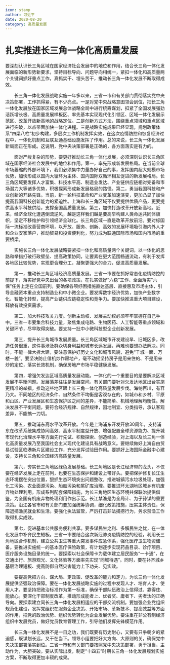 ```yaml
---
icon: stamp
author: 习近平
date: 2020-08-20
category: 高质量发展
---
```


# 扎实推进长三角一体化高质量发展

要深刻认识长三角区域在国家经济社会发展中的地位和作用，结合长三角一体化发展面临的新形势新要求，坚持目标导向、问题导向相统一，紧扣一体化和高质量两个关键词抓好重点工作，真抓实干、埋头苦干，推动长三角一体化发展不断取得成效。

　　长三角一体化发展战略实施一年多以来，三省一市和有关部门贯彻落实党中央决策部署，工作抓得紧，有不少亮点。一是对党中央战略意图领会到位，把长三角一体化发展放在国家区域发展总体战略全局中进行统筹谋划，扣紧了全国发展强劲活跃增长极、高质量发展样板区、率先基本实现现代化引领区、区域一体化发展示范区、改革开放新高地的战略定位。二是创新方式方法，围绕重点领域和重点区域进行突破，以点带面加快一体化进程。三是战略实施成果已经显现，规划政策体系“四梁八柱”初步构建，多层次工作机制发挥实效，在这次疫情防控和恢复经济过程中，一体化机制和互联互通基础设施发挥了作用。总的来说，长三角一体化发展新局面正在形成。这说明，党中央决策部署是正确的，各方面落实是有力的。

　　面对严峻复杂的形势，要更好推动长三角一体化发展，必须深刻认识长三角区域在国家经济社会发展中的地位和作用。第一，率先形成新发展格局。在当前全球市场萎缩的外部环境下，我们必须集中力量办好自己的事，发挥国内超大规模市场优势，加快形成以国内大循环为主体、国内国际双循环相互促进的新发展格局。长三角区域要发挥人才富集、科技水平高、制造业发达、产业链供应链相对完备和市场潜力大等诸多优势，积极探索形成新发展格局的路径。第二，勇当我国科技和产业创新的开路先锋。当前，新一轮科技革命和产业变革加速演变，更加凸显了加快提高我国科技创新能力的紧迫性。上海和长三角区域不仅要提供优质产品，更要提供高水平科技供给，支撑全国高质量发展。第三，加快打造改革开放新高地。近来，经济全球化遭遇倒流逆风，越是这样我们越是要高举构建人类命运共同体旗帜，坚定不移维护和引领经济全球化。长三角区域一直是改革开放前沿。要对标国际一流标准改善营商环境，以开放、服务、创新、高效的发展环境吸引海内外人才和企业安家落户，推动贸易和投资便利化，努力成为联通国际市场和国内市场的重要桥梁。

　　实施长三角一体化发展战略要紧扣一体化和高质量两个关键词，以一体化的思路和举措打破行政壁垒、提高政策协同，让要素在更大范围畅通流动，有利于发挥各地区比较优势，实现更合理分工，凝聚更强大的合力，促进高质量发展。

　　第一，推动长三角区域经济高质量发展。三省一市要在抓好常态化疫情防控的前提下，落实好党中央出台的各项政策，在扎实做好“六稳”工作、全面落实“六保”任务上走在全国前列。要确保各项纾困措施直达基层、直接惠及市场主体，引导金融资本重点支持制造业和中小微企业。要发挥数字经济优势，加快产业数字化、智能化转型，提高产业链供应链稳定性和竞争力。要加快推进重大项目建设，释放有效投资需求。

　　第二，加大科技攻关力度。创新主动权、发展主动权必须牢牢掌握在自己手中。三省一市要集合科技力量，聚焦集成电路、生物医药、人工智能等重点领域和关键环节，尽早取得突破。要支持一批中小微科技型企业创新发展。

　　第三，提升长三角城市发展质量。长三角区域城市开发建设早、旧城区多，改造任务很重，这件事涉及群众切身利益和城市长远发展，再难也要想办法解决。同时，不能一律大拆大建，要注意保护好历史文化和城市风貌，避免“千城一面、万楼一貌”。要坚决防止借机炒作房地产，毫不动摇坚持房子是用来住的、不是用来炒的定位，落实长效机制，确保房地产市场平稳健康发展。

　　第四，增强欠发达区域高质量发展动能。一体化的一个重要目的是要解决区域发展不平衡问题。发展落差往往是发展空间。有关部门要针对欠发达地区出台实施更精准的举措，推动这些地区跟上长三角一体化高质量发展步伐。海纳百川，有容乃大。不同地区的经济条件、自然条件不均衡是客观存在的，如城市和乡村、平原和山区、产业发展区和生态保护区之间的差异，不能简单、机械地理解均衡性。解决发展不平衡问题，要符合经济规律、自然规律，因地制宜、分类指导，承认客观差异，不能搞一刀切。

　　第五，推动浦东高水平改革开放。今年是上海浦东开发开放30周年，支持浦东在改革系统集成协同高效、高水平制度型开放、增强配置全球资源能力、提升城市现代化治理水平等方面先行先试、积极探索、创造经验，对上海以及长三角一体化高质量发展乃至我国社会主义现代化建设具有战略意义。要继续做好上海自由贸易试验区临港新片区建设工作，充分发挥试验田作用。要抓好上海国际金融中心建设，支持长三角和全国经济高质量发展。

　　第六，夯实长三角地区绿色发展基础。长三角地区是长江经济带的龙头，不仅要在经济发展上走在前列，也要在生态保护和建设上带好头。要把保护修复长江生态环境摆在突出位置，狠抓生态环境突出问题整改，推进城镇污水垃圾处理，加强化工污染、农业面源污染、船舶污染和尾矿库治理。要推进环太湖地区城乡有机废弃物处理利用，形成系列配套保障措施，为长三角地区生态环境共保联治提供借鉴，为全国有机废弃物处理利用作出示范。长江禁渔是为全局计、为子孙谋的重要决策。沿江各省市和有关部门要加强统筹协调，细化政策措施，压实主体责任，保障退捕渔民就业和生活。要强化执法监管，严厉打击非法捕捞行为，务求禁渔工作取得扎实成效。

　　第七，促进基本公共服务便利共享。要多谋民生之利、多解民生之忧，在一体化发展中补齐民生短板。三省一市要结合这次新冠肺炎疫情防控的经验，利用长三角地区合作机制，建立公共卫生等重大突发事件应急体系，强化医疗卫生物资储备。要推进实施统一的基本医疗保险政策，有计划逐步实现药品目录、诊疗项目、医疗服务设施目录的统一。要探索以社会保障卡为载体建立居民服务“一卡通”，在交通出行、旅游观光、文化体验等方面率先实现“同城待遇”。同时，要在补齐城乡基层治理短板、提高防御自然灾害能力上下功夫、见实效。

　　要提高党把方向、谋大局、定政策、促改革的能力和定力，为长三角一体化发展提供坚强政治保障。要在一体化发展战略实施的过程中发现人才、培育人才、使用人才。要坚持把政治标准作为第一标准，确保干部队伍政治上信得过、靠得住、能放心。要深化干部制度改革，推动形成能者上、优者奖、庸者下、劣者汰的正确导向。要探索建立同长三角一体化发展相适应的干部交流机制。要加强企业党组织规范化建设，发挥党组织在服务企业决策、开拓市场、革新技术、提高效益等方面的作用，把党的政治优势、组织优势转化为企业发展优势。要注重在非公有制经济组织中发展党员，做好党员教育管理工作，引导他们发挥先锋模范作用。

　　长三角一体化发展不是一日之功，我们既要有历史耐心，又要有只争朝夕的紧迫感，既谋划长远，又干在当下。领导小组要把好大方向、大原则的关，确保党中央决策部署落实到位。三省一市和有关部门要按照党中央决策部署，勇于担当，主动作为，大胆突破。要从实际出发，制定“十四五”时期长三角一体化发展规划实施方案，不断取得更加丰硕的成果。